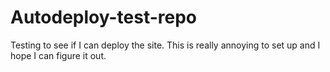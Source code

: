 # Autodeploy-test-repo
Testing to see if I can deploy the site.
This is really annoying to set up and I hope I can figure it out.
